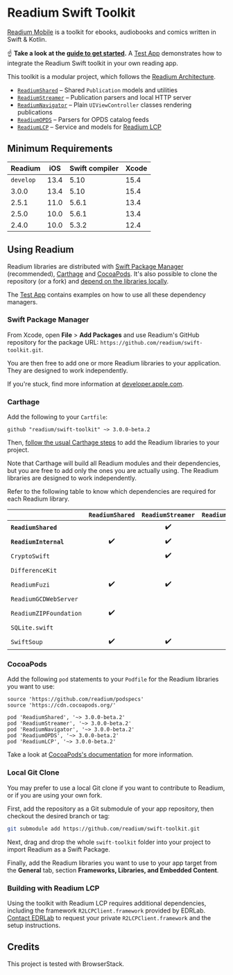 # Readium Swift Toolkit

[Readium Mobile](https://github.com/readium/mobile) is a toolkit for ebooks, audiobooks and comics written in Swift & Kotlin.

:point_up: **Take a look at the [guide to get started](docs/Guides/Getting%20Started.md).** A [Test App](TestApp) demonstrates how to integrate the Readium Swift toolkit in your own reading app.

This toolkit is a modular project, which follows the [Readium Architecture](https://github.com/readium/architecture).

* [`ReadiumShared`](Sources/Shared) – Shared `Publication` models and utilities
* [`ReadiumStreamer`](Sources/Streamer) – Publication parsers and local HTTP server
* [`ReadiumNavigator`](Sources/Navigator) – Plain `UIViewController` classes rendering publications
* [`ReadiumOPDS`](Sources/OPDS) – Parsers for OPDS catalog feeds
* [`ReadiumLCP`](Sources/LCP) – Service and models for [Readium LCP](https://www.edrlab.org/readium-lcp/)

## Minimum Requirements

<!-- https://swiftversion.net/ -->

| Readium   | iOS  | Swift compiler | Xcode |
|-----------|------|----------------|-------|
| `develop` | 13.4 | 5.10           | 15.4  |
| 3.0.0     | 13.4 | 5.10           | 15.4  |
| 2.5.1     | 11.0 | 5.6.1          | 13.4  |
| 2.5.0     | 10.0 | 5.6.1          | 13.4  |
| 2.4.0     | 10.0 | 5.3.2          | 12.4  |

## Using Readium

<!--:question: **Find documentation and API reference at [readium.org/kotlin-toolkit](https://readium.org/swift-toolkit)**.-->

Readium libraries are distributed with [Swift Package Manager](#swift-package-manager) (recommended), [Carthage](#carthage) and [CocoaPods](#cocoapods). It's also possible to clone the repository (or a fork) and [depend on the libraries locally](#local-git-clone).

The [Test App](TestApp) contains examples on how to use all these dependency managers.

### Swift Package Manager

From Xcode, open **File** > **Add Packages** and use Readium's GitHub repository for the package URL: `https://github.com/readium/swift-toolkit.git`.

You are then free to add one or more Readium libraries to your application. They are designed to work independently.

If you're stuck, find more information at [developer.apple.com](https://developer.apple.com/documentation/swift_packages/adding_package_dependencies_to_your_app).

### Carthage

Add the following to your `Cartfile`:

```
github "readium/swift-toolkit" ~> 3.0.0-beta.2
```

Then, [follow the usual Carthage steps](https://github.com/Carthage/Carthage#adding-frameworks-to-an-application) to add the Readium libraries to your project.

Note that Carthage will build all Readium modules and their dependencies, but you are free to add only the ones you are actually using. The Readium libraries are designed to work independently.

Refer to the following table to know which dependencies are required for each Readium library.

|                        |   `ReadiumShared`  |  `ReadiumStreamer` | `ReadiumNavigator` |    `ReadiumOPDS`   |    `ReadiumLCP`    | `ReadiumAdapterGCDWebServer` | `ReadiumAdapterLCPSQLite` |
|------------------------|:------------------:|:------------------:|:------------------:|:------------------:|:------------------:|------------------------------|---------------------------|
| **`ReadiumShared`**    |                    | :heavy_check_mark: | :heavy_check_mark: | :heavy_check_mark: | :heavy_check_mark: | :heavy_check_mark:           | :heavy_check_mark:        |
| **`ReadiumInternal`**  | :heavy_check_mark: | :heavy_check_mark: | :heavy_check_mark: | :heavy_check_mark: | :heavy_check_mark: |                              |                           |
| `CryptoSwift`          |                    | :heavy_check_mark: |                    |                    | :heavy_check_mark: |                              |                           |
| `DifferenceKit`        |                    |                    | :heavy_check_mark: |                    |                    |                              |                           |
| `ReadiumFuzi`          | :heavy_check_mark: | :heavy_check_mark: | :heavy_check_mark: | :heavy_check_mark: | :heavy_check_mark: |                              |                           |
| `ReadiumGCDWebServer`  |                    |                    |                    |                    |                    | :heavy_check_mark:           |                           |
| `ReadiumZIPFoundation` | :heavy_check_mark: |                    |                    |                    | :heavy_check_mark: |                              |                           |
| `SQLite.swift`         |                    |                    |                    |                    |                    |                              | :heavy_check_mark:        |
| `SwiftSoup`            | :heavy_check_mark: | :heavy_check_mark: | :heavy_check_mark: | :heavy_check_mark: | :heavy_check_mark: |                              |                           |

### CocoaPods

Add the following `pod` statements to your `Podfile` for the Readium libraries you want to use:

```
source 'https://github.com/readium/podspecs'
source 'https://cdn.cocoapods.org/'

pod 'ReadiumShared', '~> 3.0.0-beta.2'
pod 'ReadiumStreamer', '~> 3.0.0-beta.2'
pod 'ReadiumNavigator', '~> 3.0.0-beta.2'
pod 'ReadiumOPDS', '~> 3.0.0-beta.2'
pod 'ReadiumLCP', '~> 3.0.0-beta.2'
```

Take a look at [CocoaPods's documentation](https://guides.cocoapods.org/using/using-cocoapods.html) for more information.

### Local Git Clone

You may prefer to use a local Git clone if you want to contribute to Readium, or if you are using your own fork.

First, add the repository as a Git submodule of your app repository, then checkout the desired branch or tag:

```sh
git submodule add https://github.com/readium/swift-toolkit.git
```

Next, drag and drop the whole `swift-toolkit` folder into your project to import Readium as a Swift Package.

Finally, add the Readium libraries you want to use to your app target from the **General** tab, section **Frameworks, Libraries, and Embedded Content**.

### Building with Readium LCP

Using the toolkit with Readium LCP requires additional dependencies, including the framework `R2LCPClient.framework` provided by EDRLab. [Contact EDRLab](mailto:contact@edrlab.org) to request your private `R2LCPClient.framework` and the setup instructions.

## Credits

This project is tested with BrowserStack.
